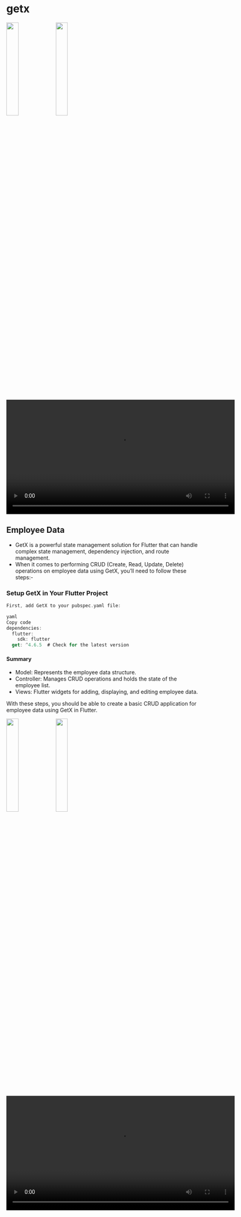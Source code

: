 # getx

<p>
  <img src = "https://github.com/user-attachments/assets/0dc8f5cf-d0c3-4b77-bbd0-34a02c035f08" height = 25% width = 25%>
  <img src = "https://github.com/user-attachments/assets/47b1540d-5ff9-4d8f-b451-f1fcc1c4f803" height = 25% width = 25%>
</p>
<div align = "center">
  <video height = "300" src ="https://github.com/user-attachments/assets/23adcd6b-87b6-4d47-8afa-18bd253bc6aa" />
</div>
    
 ## Employee Data 
 
- GetX is a powerful state management solution for Flutter that can handle complex state management, dependency injection, and route management.
-  When it comes to performing CRUD (Create, Read, Update, Delete) operations on employee data using GetX, you’ll need to follow these steps:-

###  Setup GetX in Your Flutter Project
```dart
First, add GetX to your pubspec.yaml file:

yaml
Copy code
dependencies:
  flutter:
    sdk: flutter
  get: ^4.6.5  # Check for the latest version
```
#### Summary

* Model: Represents the employee data structure.
* Controller: Manages CRUD operations and holds the state of the employee list.
* Views: Flutter widgets for adding, displaying, and editing employee data.

With these steps, you should be able to create a basic CRUD application for employee data using GetX in Flutter. 
<p>
  <img src = "https://github.com/user-attachments/assets/89a851c2-8d9c-4462-9228-404f0b14958f" height = 25% width = 25%>
  <img src = "https://github.com/user-attachments/assets/92f260a3-5f09-41b8-99b9-ef48a9e93185" height = 25% width = 25%>
</p>

<div align = "center">
  <video height = "300" src ="https://github.com/user-attachments/assets/6acdb6f4-1e8e-4e30-b6ff-ffa1b1d24618" />
</div>



